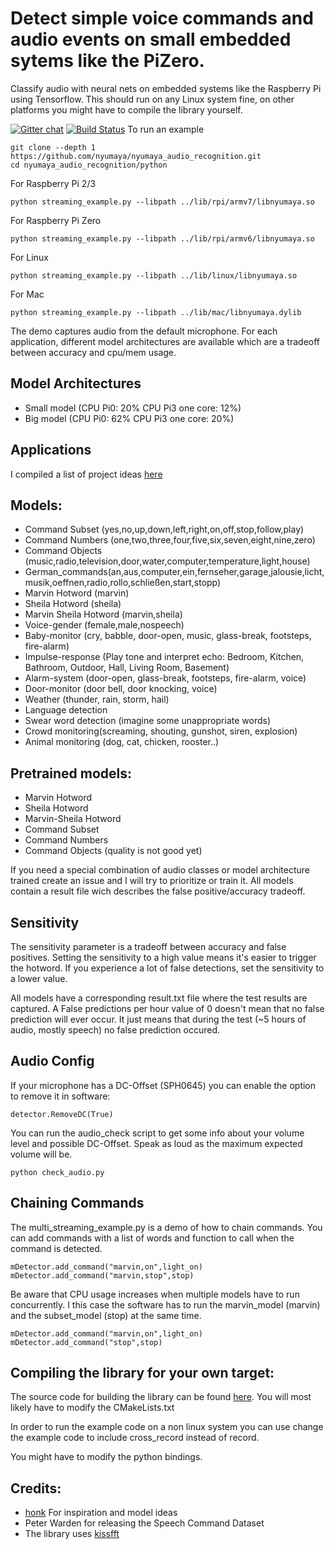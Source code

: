# Detect simple voice commands and audio events on small embedded sytems like the PiZero.
Classify audio with neural nets on embedded systems like the Raspberry Pi using Tensorflow. This should run on any Linux system fine, on other platforms you might have to compile the library yourself.

[![Gitter chat](https://badges.gitter.im/gitterHQ/gitter.png)](https://gitter.im/nyumaya_audio_recognition)
[![Build Status](https://travis-ci.org/nyumaya/nyumaya_audio_recognition.svg?branch=master)](https://travis-ci.org/nyumaya/nyumaya_audio_recognition)
To run an example

```
git clone --depth 1 https://github.com/nyumaya/nyumaya_audio_recognition.git
cd nyumaya_audio_recognition/python 
```
For Raspberry Pi 2/3
```
python streaming_example.py --libpath ../lib/rpi/armv7/libnyumaya.so
```
For Raspberry Pi Zero
```
python streaming_example.py --libpath ../lib/rpi/armv6/libnyumaya.so
```

For Linux
```
python streaming_example.py --libpath ../lib/linux/libnyumaya.so
```

For Mac
```
python streaming_example.py --libpath ../lib/mac/libnyumaya.dylib
```


The demo captures audio from the default microphone.
For each application, different model architectures are available which are a tradeoff between accuracy and cpu/mem usage.



## Model Architectures
- Small model  (CPU Pi0: 20% CPU Pi3 one core: 12%)
- Big model    (CPU Pi0: 62% CPU Pi3 one core: 20%)

## Applications 

I compiled a list of project ideas [here](https://nyumaya.com/project-ideas-for-audio-machine-learning/)

## Models:
- Command Subset (yes,no,up,down,left,right,on,off,stop,follow,play)
- Command Numbers (one,two,three,four,five,six,seven,eight,nine,zero)
- Command Objects (music,radio,television,door,water,computer,temperature,light,house)
- German_commands(an,aus,computer,ein,fernseher,garage,jalousie,licht,musik,oeffnen,radio,rollo,schließen,start,stopp)
- Marvin Hotword (marvin)
- Sheila Hotword (sheila)
- Marvin Sheila Hotword (marvin,sheila)
- Voice-gender (female,male,nospeech)
- Baby-monitor (cry, babble, door-open, music, glass-break, footsteps, fire-alarm)
- Impulse-response (Play tone and interpret echo: Bedroom, Kitchen, Bathroom, Outdoor, Hall, Living Room, Basement)
- Alarm-system (door-open, glass-break, footsteps, fire-alarm, voice)
- Door-monitor (door bell, door knocking, voice)
- Weather (thunder, rain, storm, hail)
- Language detection
- Swear word detection (imagine some unappropriate words)
- Crowd monitoring(screaming, shouting, gunshot, siren, explosion)
- Animal monitoring (dog, cat, chicken, rooster..)

## Pretrained models:
- Marvin Hotword
- Sheila Hotword
- Marvin-Sheila Hotword
- Command Subset
- Command Numbers
- Command Objects (quality is not good yet)

If you need a special combination of audio classes or model architecture trained create an issue and I will try to prioritize or train it. All models contain a result file wich describes the false positive/accuracy tradeoff. 

## Sensitivity

The sensitivity parameter is a tradeoff between accuracy and false positives. Setting the sensitivity to a high value means it's easier to trigger the hotword. If you experience a lot of false detections, set the sensitivity to a lower value. 

All models have a corresponding result.txt file where the test results are captured. A False predictions per hour value of 0 doesn't mean that no false prediction will ever occur. It just means that during the test (~5 hours of audio, mostly speech) no false prediction occured.

## Audio Config

If your microphone has a DC-Offset (SPH0645) you can enable the option to remove it in software:
```
detector.RemoveDC(True)
```

You can run the audio_check script to get some info about your volume level and possible DC-Offset. Speak as loud as the maximum expected volume will be.
```
python check_audio.py
```

## Chaining Commands

The multi_streaming_example.py is a demo of how to chain commands.
You can add commands with a list of words and function to call when the command is detected.
```
mDetector.add_command("marvin,on",light_on)
mDetector.add_command("marvin,stop",stop)
```
Be aware that CPU usage increases when multiple models have to run concurrently. I this case the software has to run
the marvin_model (marvin) and the subset_model (stop) at the same time.
```
mDetector.add_command("marvin,on",light_on)
mDetector.add_command("stop",stop)
```

## Compiling the library for your own target:

The source code for building the library can be found [here](https://github.com/nyumaya/nyumaya_audio_recognition_lib).
You will most likely have to modify the CMakeLists.txt 

In order to run the example code on a non linux system you can use change the example code to include cross_record instead of record.

You might have to modify the python bindings.


## Credits:
- [honk](https://github.com/castorini/honk) For inspiration and model ideas
- Peter Warden for releasing the Speech Command Dataset
-  The library uses [kissfft](https://github.com/mborgerding/kissfft)
